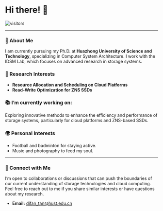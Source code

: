 # Hi there! 👋

![visitors](https://visitor-badge.glitch.me/badge?page_id=bryce-tan.brycetan)

---

### 🏢 About Me
I am currently pursuing my Ph.D. at **Huazhong University of Science and Technology**, specializing in Computer System Architecture. I work with the IDSM Lab, which focuses on advanced research in storage systems.

### 🎯 Research Interests
- **Resource Allocation and Scheduling on Cloud Platforms**
- **Read-Write Optimization for ZNS SSDs**

### 📚 I’m currently working on:
Exploring innovative methods to enhance the efficiency and performance of storage systems, particularly for cloud platforms and ZNS-based SSDs.

### 🌍 Personal Interests
- Football and badminton for staying active.
- Music and photography to feed my soul.

---

### 🤝 Connect with Me
I’m open to collaborations or discussions that can push the boundaries of our current understanding of storage technologies and cloud computing. Feel free to reach out to me if you share similar interests or have questions about my research.
- **Email:** [difan_tan@hust.edu.cn](mailto:difan_tan@hust.edu.cn)
